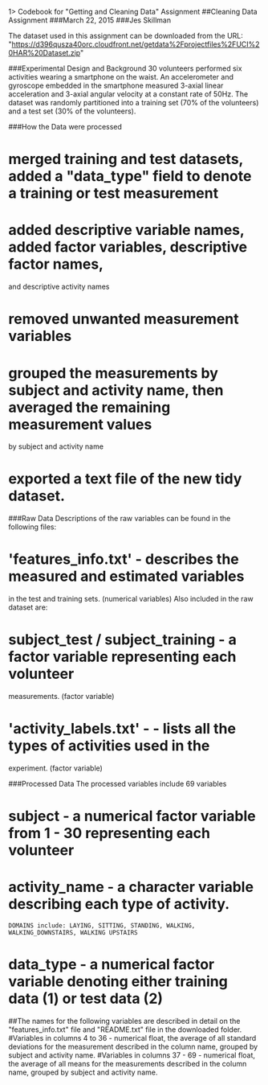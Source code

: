 1> Codebook for "Getting and Cleaning Data" Assignment
##Cleaning Data Assignment
###March 22, 2015
###Jes Skillman

The dataset used in this assignment can be downloaded from the URL:
"https://d396qusza40orc.cloudfront.net/getdata%2Fprojectfiles%2FUCI%20HAR%20Dataset.zip"

###Experimental Design and Background
30 volunteers performed six activities wearing a smartphone on the waist. An accelerometer and gyroscope embedded in the smartphone
measured 3-axial linear acceleration and 3-axial angular velocity at a constant rate of 50Hz. The dataset was randomly partitioned 
into a training set (70% of the volunteers) and a test set (30% of the volunteers). 

###How the Data were processed
# merged training and test datasets, added a "data_type" field to denote a training or test measurement
# added descriptive variable names, added factor variables, descriptive factor names, 
and descriptive activity names
# removed unwanted measurement variables
# grouped the measurements by subject and activity name, then averaged the remaining measurement values
by subject and activity name
# exported a text file of the new tidy dataset. 

###Raw Data 
Descriptions of the raw variables can be found in the following files:
# 'features_info.txt' - describes the measured and estimated variables 
in the test and training sets. (numerical variables)
Also included in the raw dataset are:
# subject_test / subject_training - a factor variable representing each volunteer
measurements. (factor variable)
# 'activity_labels.txt' -  - lists all the types of activities used in the 
experiment. (factor variable)

###Processed Data
The processed variables include 69 variables
# subject - a numerical factor variable from 1 - 30 representing each volunteer
# activity_name - a character variable describing each type of activity. 
	DOMAINS include: LAYING, SITTING, STANDING, WALKING, WALKING_DOWNSTAIRS, WALKING UPSTAIRS
# data_type - a numerical factor variable denoting either training data (1) or test data (2)
##The names for the following variables are described in detail on the
 "features_info.txt" file and "README.txt" file in the downloaded folder.
#Variables in columns 4 to 36 - numerical float, the average of all standard deviations for the measurement
described in the column name, grouped by subject and activity name.
#Variables in columns 37 - 69 - numerical float, the average of all means for the measurements
described in the column name, grouped by subject and activity name. 

